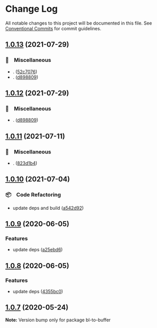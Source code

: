 # Change Log

All notable changes to this project will be documented in this file.
See [Conventional Commits](https://conventionalcommits.org) for commit guidelines.

## [1.0.13](https://github.com/bluelovers/ws-ipfs/compare/bl-to-buffer@1.0.11...bl-to-buffer@1.0.13) (2021-07-29)


### 🔖　Miscellaneous

* . ([52c7076](https://github.com/bluelovers/ws-ipfs/commit/52c70765e0e1ca76e00e16cbcc289da34ee7db2a))
* . ([d898809](https://github.com/bluelovers/ws-ipfs/commit/d898809e28e25bbf305b5282a8d42c6d332c9f03))





## [1.0.12](https://github.com/bluelovers/ws-ipfs/compare/bl-to-buffer@1.0.11...bl-to-buffer@1.0.12) (2021-07-29)


### 🔖　Miscellaneous

* . ([d898809](https://github.com/bluelovers/ws-ipfs/commit/d898809e28e25bbf305b5282a8d42c6d332c9f03))





## [1.0.11](https://github.com/bluelovers/ws-ipfs/compare/bl-to-buffer@1.0.10...bl-to-buffer@1.0.11) (2021-07-11)


### 🔖　Miscellaneous

* . ([823d1b4](https://github.com/bluelovers/ws-ipfs/commit/823d1b4add2fb35bc228e738708fad903ea29df1))





## [1.0.10](https://github.com/bluelovers/ws-ipfs/compare/bl-to-buffer@1.0.9...bl-to-buffer@1.0.10) (2021-07-04)


### 📦　Code Refactoring

* update deps and build ([a542d92](https://github.com/bluelovers/ws-ipfs/commit/a542d92420faef55f6879fedc07d563f21db03a7))





## [1.0.9](https://github.com/bluelovers/ws-ipfs/compare/bl-to-buffer@1.0.8...bl-to-buffer@1.0.9) (2020-06-05)


### Features

* update deps ([a25ebd6](https://github.com/bluelovers/ws-ipfs/commit/a25ebd688ccfd54f164b3ff89cf6cdb2e7f6e478))





## [1.0.8](https://github.com/bluelovers/ws-ipfs/compare/bl-to-buffer@1.0.7...bl-to-buffer@1.0.8) (2020-06-05)


### Features

* update deps ([4355bc0](https://github.com/bluelovers/ws-ipfs/commit/4355bc0161fa03725b7455cee33ac834a99b7cd9))





## [1.0.7](https://github.com/bluelovers/ws-ipfs/compare/bl-to-buffer@1.0.6...bl-to-buffer@1.0.7) (2020-05-24)

**Note:** Version bump only for package bl-to-buffer
